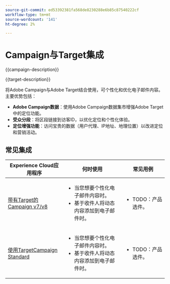 ```yaml
---
source-git-commit: ed53392381fa568de8230288e6b85c87540222cf
workflow-type: tm+mt
source-wordcount: '141'
ht-degree: 2%

---
```



# Campaign与Target集成

{{campaign-description}}

{{target-description}}

将Adobe Campaign与Adobe Target结合使用，可个性化和优化电子邮件内容。 主要优势包括：

+ **Adobe Campaign数据**：使用Adobe Campaign数据集市增强Adobe Target中的定位功能。
+ **受众分段**：将区段链接到访客ID，以优化定位和个性化体验。
+ **定位增强功能**：访问宝贵的数据（用户代理、IP地址、地理位置）以改进定位和营销活动。

## 常见集成

<table>
    <thead>
        <tr>
            <th>Experience Cloud应用程序</th>
            <th>何时使用</th>
            <th>常见用例</th>
        </tr>
    </thead>
    <tbody>
        <tr>
            <td><a href="https://experienceleague.adobe.com/docs/campaign-classic-learn/tutorials/integrating/target-integration.html" target="_blank" rel="noreferrer">带有Target的Campaign v7/v8</a></td>
            <td>
                <ul>
                    <li>当您想要个性化电子邮件内容时。</li>
                    <li>基于收件人将动态内容添加到电子邮件时。</li>
                </ul>
            </td>
            <td>
              <ul>
                <li>TODO：产品选件。</li>
              </ul>
            </td>
        </tr>     
        <tr>
            <td><a href="https://experienceleague.adobe.com/docs/target/using/integrate/campaign-and-target.html" target="_blank" rel="noreferrer">使用TargetCampaign Standard</a></td>
            <td>
                <ul>
                    <li>当您想要个性化电子邮件内容时。</li>
                    <li>基于收件人将动态内容添加到电子邮件时。</li>
                </ul>
            </td>
            <td>
              <ul>
                <li>TODO：产品选件。</li>
              </ul>
            </td>
        </tr>                  
    </tbody>          
</table>

